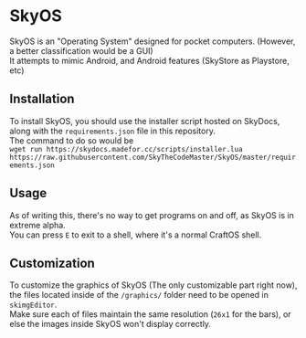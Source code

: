 # SkyOS  
SkyOS is an "Operating System" designed for pocket computers. (However, a better classification would be a GUI)  
It attempts to mimic Android, and Android features (SkyStore as Playstore, etc)  
  
## Installation  
To install SkyOS, you should use the installer script hosted on SkyDocs, along with the `requirements.json` file in this repository.  
The command to do so would be  
`wget run https://skydocs.madefor.cc/scripts/installer.lua https://raw.githubusercontent.com/SkyTheCodeMaster/SkyOS/master/requirements.json`  
## Usage  
As of writing this, there's no way to get programs on and off, as SkyOS is in extreme alpha.  
You can press `E` to exit to a shell, where it's a normal CraftOS shell.  
## Customization  
To customize the graphics of SkyOS (The only customizable part right now), the files located inside of the `/graphics/` folder need to be opened in `skimgEditor`.  
Make sure each of files maintain the same resolution (`26x1` for the bars), or else the images inside SkyOS won't display correctly.